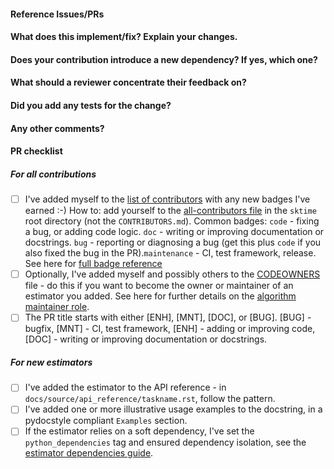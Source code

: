 <!--
Welcome to sktime, and thanks for contributing!
Please have a look at our contribution guide:
https://www.sktime.net/en/latest/get_involved/contributing.html
-->

#### Reference Issues/PRs
<!--
Example: Fixes #1234. See also #3456.

Please use keywords (e.g., Fixes) to create link to the issues or pull requests
you resolved, so that they will automatically be closed when your pull request
is merged. See https://github.com/blog/1506-closing-issues-via-pull-requests.
If no issue exists, you can open one here: https://github.com/sktime/sktime/issues
-->


#### What does this implement/fix? Explain your changes.
<!--
A clear and concise description of what you have implemented.
-->

#### Does your contribution introduce a new dependency? If yes, which one?

<!--
Only relevant if you changed pyproject.toml.
We try to minimize dependencies in the core dependency set. There
are also further specific instructions to follow for soft dependencies.
See here for handling dependencies in sktime: https://www.sktime.net/en/latest/developer_guide/dependencies.html
-->

#### What should a reviewer concentrate their feedback on?

<!-- This section is particularly useful if you have a pull request that is still in development. You can guide the reviews to focus on the parts that are ready for their comments. We suggest using bullets (indicated by * or -) and filled checkboxes [x] here -->

#### Did you add any tests for the change?

<!-- This section is useful if you have added a test in addition to the existing ones. This will ensure that further changes to these files won't introduce the same kind of bug. It is considered good practice to add tests with newly added code to enforce the fact that the code actually works. This will reduce the chance of introducing logical bugs.
-->

#### Any other comments?
<!--
We value all user contributions, no matter how minor they are. If you have any questions, feel free to post
in the dev-chat channel on the sktime discord https://discord.com/invite/54ACzaFsn7. If we are slow to review (>3 working days), likewise feel free to ping us on discord. Thank you for your understanding during the review process.
-->

#### PR checklist
<!--
Please go through the checklist below. Please feel free to remove points if they are not applicable.
-->

##### For all contributions
- [ ] I've added myself to the [list of contributors](https://github.com/sktime/sktime/blob/main/CONTRIBUTORS.md) with any new badges I've earned :-)
  How to: add yourself to the [all-contributors file](https://github.com/sktime/sktime/blob/main/.all-contributorsrc) in the `sktime` root directory (not the `CONTRIBUTORS.md`). Common badges: `code` - fixing a bug, or adding code logic. `doc` - writing or improving documentation or docstrings. `bug` - reporting or diagnosing a bug (get this plus `code` if you also fixed the bug in the PR).`maintenance` - CI, test framework, release.
  See here for [full badge reference](https://allcontributors.org/docs/en/emoji-key)
- [ ] Optionally, I've added myself and possibly others to the [CODEOWNERS](https://github.com/sktime/sktime/blob/main/CODEOWNERS) file - do this if you want to become the owner or maintainer of an estimator you added.
  See here for further details on the [algorithm maintainer role](https://www.sktime.net/en/latest/get_involved/governance.html#algorithm-maintainers).
- [ ] The PR title starts with either [ENH], [MNT], [DOC], or [BUG]. [BUG] - bugfix, [MNT] - CI, test framework, [ENH] - adding or improving code, [DOC] - writing or improving documentation or docstrings.

##### For new estimators
- [ ] I've added the estimator to the API reference - in `docs/source/api_reference/taskname.rst`, follow the pattern.
- [ ] I've added one or more illustrative usage examples to the docstring, in a pydocstyle compliant `Examples` section.
- [ ] If the estimator relies on a soft dependency, I've set the `python_dependencies` tag and ensured
  dependency isolation, see the [estimator dependencies guide](https://www.sktime.net/en/latest/developer_guide/dependencies.html#adding-a-soft-dependency).

<!--
Thanks for contributing!
-->
